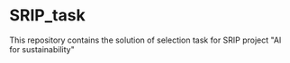 # SRIP_task
This repository contains the solution of selection task for SRIP project "AI for sustainability"
